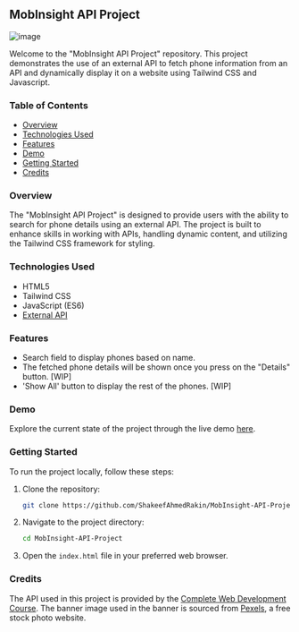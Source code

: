 ## MobInsight API Project

![image](https://github.com/ShakeefAhmedRakin/MobInsight-API-Project/assets/112527326/159af85a-5d3d-4473-aa8c-c48fe3f5193e)

Welcome to the "MobInsight API Project" repository. This project demonstrates the use of an external API to fetch phone information from an API and dynamically display it on a website using Tailwind CSS and Javascript.

### Table of Contents

- [Overview](#overview)
- [Technologies Used](#technologies-used)
- [Features](#features)
- [Demo](#demo)
- [Getting Started](#getting-started)
- [Credits](#credits)

### Overview

The "MobInsight API Project" is designed to provide users with the ability to search for phone details using an external API. The project is built to enhance skills in working with APIs, handling dynamic content, and utilizing the Tailwind CSS framework for styling.

### Technologies Used

- HTML5
- Tailwind CSS
- JavaScript (ES6)
- <a href="https://github.com/ProgrammingHero1/phone-hunter-api">External API</a>

### Features

- Search field to display phones based on name.
- The fetched phone details will be shown once you press on the "Details" button. [WIP]
- 'Show All' button to display the rest of the phones. [WIP]

### Demo

Explore the current state of the project through the live demo <a href="https://shakeefahmedrakin.github.io/MobInsight-API-Project">here</a>.

### Getting Started

To run the project locally, follow these steps:

1. Clone the repository:

   ```bash
   git clone https://github.com/ShakeefAhmedRakin/MobInsight-API-Project.git
   ```

2. Navigate to the project directory:

   ```bash
   cd MobInsight-API-Project
   ```

3. Open the `index.html` file in your preferred web browser.

### Credits

The API used in this project is provided by the [Complete Web Development Course](https://web.programming-hero.com/course-details). 
The banner image used in the banner is sourced from [Pexels](https://www.pexels.com/), a free stock photo website.


